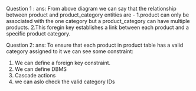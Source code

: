 Question 1 :
ans:
From above diagram we can say that the relationship between product and product_category entities are -
1.product can only be associated with the one category but a product_category can have multiple products.
2.This foregin key establishes a link between each product and a specific product category.

Question 2:
ans:
To ensure that each product in product table has a valid category assigned to it we can see some constraint:
1. We can define a foreign key constraint.
2. We can define DBMS
3. Cascade actions
4. we can aslo check the valid category IDs
    
